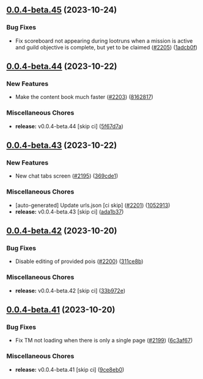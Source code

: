 ## [0.0.4-beta.45](https://github.com/Wynntils/Artemis/compare/v0.0.4-beta.44...v0.0.4-beta.45) (2023-10-24)


### Bug Fixes

* Fix scoreboard not appearing during lootruns when a mission is active and guild objective is complete, but yet to be claimed ([#2205](https://github.com/Wynntils/Artemis/issues/2205)) ([1adcb0f](https://github.com/Wynntils/Artemis/commit/1adcb0f5566fa6ffeb459e8421da57b2dac601d6))

## [0.0.4-beta.44](https://github.com/Wynntils/Artemis/compare/v0.0.4-beta.43...v0.0.4-beta.44) (2023-10-22)


### New Features

* Make the content book much faster ([#2203](https://github.com/Wynntils/Artemis/issues/2203)) ([8162817](https://github.com/Wynntils/Artemis/commit/816281711e97b1af5f78975ddd63b800f515a1c4))


### Miscellaneous Chores

* **release:** v0.0.4-beta.44 [skip ci] ([5f67d7a](https://github.com/Wynntils/Artemis/commit/5f67d7a3c25f8afb5c7023f0ee50a660bc616fbf))

## [0.0.4-beta.43](https://github.com/Wynntils/Artemis/compare/v0.0.4-beta.42...v0.0.4-beta.43) (2023-10-22)


### New Features

* New chat tabs screen ([#2195](https://github.com/Wynntils/Artemis/issues/2195)) ([369cde1](https://github.com/Wynntils/Artemis/commit/369cde18ffc8f1faaf30b0a7b4d079cbce5b887a))


### Miscellaneous Chores

* [auto-generated] Update urls.json [ci skip] ([#2201](https://github.com/Wynntils/Artemis/issues/2201)) ([1052913](https://github.com/Wynntils/Artemis/commit/1052913d7cc5a7f902934e16042bc127bad89b05))
* **release:** v0.0.4-beta.43 [skip ci] ([ada1b37](https://github.com/Wynntils/Artemis/commit/ada1b37e22a011e9cd5c712f2dffed964cdd8cb9))

## [0.0.4-beta.42](https://github.com/Wynntils/Artemis/compare/v0.0.4-beta.41...v0.0.4-beta.42) (2023-10-20)


### Bug Fixes

* Disable editing of provided pois ([#2200](https://github.com/Wynntils/Artemis/issues/2200)) ([311ce8b](https://github.com/Wynntils/Artemis/commit/311ce8b692ff2b3e71331d70e454261b32fd5927))


### Miscellaneous Chores

* **release:** v0.0.4-beta.42 [skip ci] ([33b972e](https://github.com/Wynntils/Artemis/commit/33b972e6b58484f4944e1694a375c12e9c5f261a))

## [0.0.4-beta.41](https://github.com/Wynntils/Artemis/compare/v0.0.4-beta.40...v0.0.4-beta.41) (2023-10-20)


### Bug Fixes

* Fix TM not loading when there is only a single page ([#2199](https://github.com/Wynntils/Artemis/issues/2199)) ([6c3af67](https://github.com/Wynntils/Artemis/commit/6c3af679e5c4dd030b1c6a74dac4398c91c0cb76))


### Miscellaneous Chores

* **release:** v0.0.4-beta.41 [skip ci] ([9ce8eb0](https://github.com/Wynntils/Artemis/commit/9ce8eb0fe24b9d66fe49a3a36a934479a0c27ea7))

